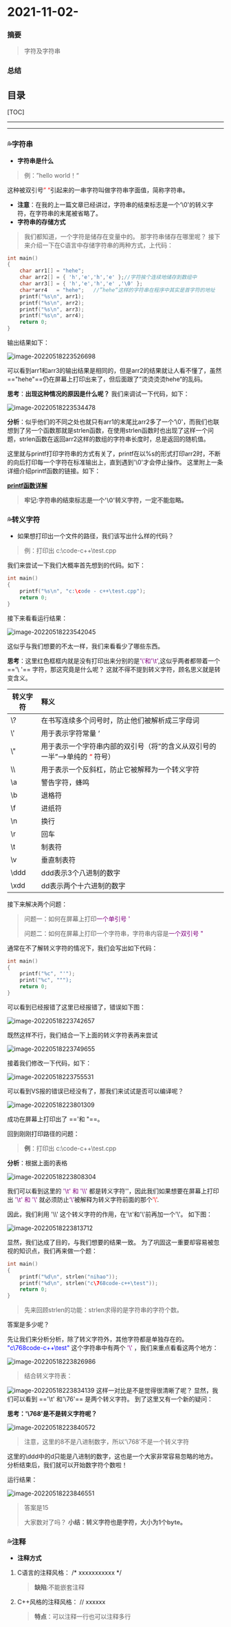 

# 2021-11-02-

### 摘要
> 字符及字符串

### 总结
> 

目录
---
[TOC]

------

------

### 💦字符串

* **字符串是什么**

> 例：”hello world！“

 这种被双引号<font color=red>” “</font>引起来的一串字符叫做字符串字面值，简称字符串。



* **注意**：在我的上一篇文章已经讲过，字符串的结束标志是一个‘\0'的转义字符，在字符串的末尾被省略了。
* **字符串的存储方式**



>我们都知道，一个字符是储存在变量中的。
>那字符串储存在哪里呢？
>接下来介绍一下在C语言中存储字符串的两种方式，上代码：

```c
int main()
{
	char arr1[] = "hehe";
	char arr2[] = { 'h','e','h','e' };//字符挨个连续地储存到数组中
	char arr3[] = { 'h','e','h','e' ,'\0' };
	char*arr4   = "hehe";	//”hehe“这样的字符串在程序中其实是首字符的地址
	printf("%s\n", arr1);
	printf("%s\n", arr2);
	printf("%s\n", arr3);
	printf("%s\n", arr4);
	return 0;
}
```

 输出结果如下：

![image-20220518223526698](https://pic.xinsong.xyz/img/202205182235742.png)



可以看到arr1和arr3的输出结果是相同的，但是arr2的结果就让人看不懂了，虽然 =="hehe"==仍在屏幕上打印出来了，但后面跟了”烫烫烫烫hehe“的乱码。

**思考**：**出现这种情况的原因是什么呢？**
我们来调试一下代码，如下：

![image-20220518223534478](https://pic.xinsong.xyz/img/202205182235527.png)



**分析**：似乎他们的不同之处也就只有arr1的末尾比arr2多了一个‘\0'，而我们也联想到了另一个函数那就是strlen函数，在使用strlen函数时也出现了这样一个问题，strlen函数在返回arr2这样的数组的字符串长度时，总是返回的随机值。



这里就与printf打印字符串的方式有关了，printf在以%s的形式打印arr2时，不断的向后打印每一个字符在标准输出上，直到遇到'\0'才会停止操作。
这里附上一条详细介绍printf函数的链接。如下：

[**printf函数详解**](http://cplusplus.com/reference/cstdio/printf/?kw=printf)

>**牢记:字符串的结束标志是一个'\0'转义字符，一定不能忽略。**



### 💦转义字符

* 如果想打印出一个文件的路径，我们该写出什么样的代码？

>例：打印出 c:\code-c++\test.cpp

我们来尝试一下我们大概率首先想到的代码。如下：

```c
int main()
{
	printf("%s\n", "c:\code - c++\test.cpp");		
	return 0;
}
```

接下来看看运行结果：

![image-20220518223542045](https://pic.xinsong.xyz/img/202205182235078.png)

这似乎与我们想要的不太一样，我们来看看少了哪些东西。

**思考**：这里红色框框内就是没有打印出来分别的是<font color=purple>'\\'和'\t'</font>,这似乎两者都带着一个 =='\\ '== 字符，那这究竟是什么呢？
这就不得不提到转义字符，顾名思义就是转变含义。



| 转义字符 | 释义                                                         |
| -------- | :----------------------------------------------------------- |
| \\?      | 在书写连续多个问号时，防止他们被解析成三字母词               |
| \\'      | 用于表示字符常量 ’                                           |
| \\"      | 用于表示一个字符串内部的双引号（将”的含义从双引号的一半”—>单纯的<font color=red> “ </font>符号） |
| \\\      | 用于表示一个反斜杠，防止它被解释为一个转义字符               |
| \\a      | 警告字符，蜂鸣                                               |
| \\b      | 退格符                                                       |
| \\f      | 进纸符                                                       |
| \\n      | 换行                                                         |
| \\r      | 回车                                                         |
| \\t      | 制表符                                                       |
| \\v      | 垂直制表符                                                   |
| \\ddd    | ddd表示3个八进制的数字                                       |
| \\xdd    | dd表示两个十六进制的数字                                     |

接下来解决两个问题：

>问题一：如何在屏幕上打印<font color =purple>一个单引号 '</font>
>
>问题二：如何在屏幕上打印一个字符串，字符串内容是<font color =purple>一个双引号 "</font>

通常在不了解转义字符的情况下，我们会写出如下代码：

```c
int main()
{
	printf("%c", "'");
	print("%c", """);
	return 0;
}
```

可以看到已经报错了这里已经报错了，错误如下图：

![image-20220518223742657](https://pic.xinsong.xyz/img/202205182237696.png)

既然这样不行，我们结合一下上面的转义字符表再来尝试

![image-20220518223749655](https://pic.xinsong.xyz/img/202205182237699.png)

接着我们修改一下代码，如下：

![image-20220518223755531](https://pic.xinsong.xyz/img/202205182237572.png)



可以看到VS报的错误已经没有了，那我们来试试是否可以编译呢？

![image-20220518223801309](https://pic.xinsong.xyz/img/202205182238342.png)

成功在屏幕上打印出了 ==\'和 \"==。

回到刚刚打印路径的问题：

>**例**：打印出 c:\code-c++\test.cpp

**分析**：根据上面的表格

![image-20220518223808304](https://pic.xinsong.xyz/img/202205182238349.png)

我们可以看到这里的<font color=purple> '\\t' 和 '\\\\' </font>都是转义字符'\'，因此我们如果想要在屏幕上打印出<font color=purple> '\\t' 和 '\\\' </font>就必须防止<font color=purple>‘\’</font>被解释为转义字符前面的那个<font color=red>'\\'</font>.

因此，我们利用 '\\\\' 这个转义字符的作用，在'\t'和'\\'前再加一个'\\'。
如下图：

![image-20220518223813712](https://pic.xinsong.xyz/img/202205182238749.png)



显然，我们达成了目的，与我们想要的结果一致。
为了巩固这一重要却容易被忽视的知识点，我们再来做一个题：

```c
int main()
{
	printf("%d\n", strlen("nihao"));
	printf("%d\n", strlen("c\768code-c++\test"));	
	return 0;
}
```

>先来回顾strlen的功能：strlen求得的是字符串的字符个数。

答案是多少呢？

先让我们来分析分析，除了转义字符外，其他字符都是单独存在的。
<font color=blue>"c\768code-c++\test" </font>这个字符串中有两个<font color=purple> '\\' </font>，我们来重点看看这两个地方：

![image-20220518223826986](https://pic.xinsong.xyz/img/202205182238016.png)

>结合转义字符表：

![image-20220518223834139](https://pic.xinsong.xyz/img/202205182238188.png)
这样一对比是不是觉得很清晰了呢？
显然，我们可以看到 =='\t' 和'\76'== 是两个转义字符。
到了这里又有一个新的疑问：



**思考：'\768'是不是转义字符呢？**

![image-20220518223840572](https://pic.xinsong.xyz/img/202205182238611.png)

>注意，这里的8不是八进制数字，所以'\768'不是一个转义字符



这里的\ddd中的d只能是八进制的数字，这也是一个大家非常容易忽略的地方。
分析结束后，我们就可以开始数字符个数啦！

运行结果：

![image-20220518223846551](https://pic.xinsong.xyz/img/202205182238590.png)

>答案是15
>
>大家数对了吗？
>**小结：转义字符也是字符，大小为1个byte。**



### 💦注释

 - **注释方式**

 1. C语言的注释风格：
    /* xxxxxxxxxxx */

     > **缺陷**:不能嵌套注释

 2. C++风格的注释风格：
    // xxxxxx

    >**特点**：可以注释一行也可以注释多行



